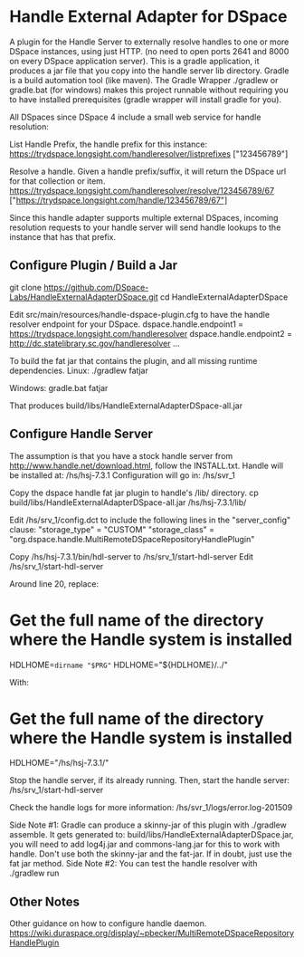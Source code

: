 # Handle External Adapter for DSpace

A plugin for the Handle Server to externally resolve handles to one or more DSpace instances, using just HTTP. (no need to open ports 2641 and 8000 on every DSpace application server). This is a gradle application, it produces a jar file that you copy into the handle server lib directory.
Gradle is a build automation tool (like maven). The Gradle Wrapper ./gradlew or gradle.bat (for windows) makes this project runnable without requiring you to have installed prerequisites (gradle wrapper will install gradle for you).

All DSpaces since DSpace 4 include a small web service for handle resolution:

List Handle Prefix, the handle prefix for this instance: https://trydspace.longsight.com/handleresolver/listprefixes
["123456789"]

Resolve a handle. Given a handle prefix/suffix, it will return the DSpace url for that collection or item.
https://trydspace.longsight.com/handleresolver/resolve/123456789/67
["https://trydspace.longsight.com/handle/123456789/67"]

Since this handle adapter supports multiple external DSpaces, incoming resolution requests to your handle server will send handle lookups to the instance that has that prefix.


## Configure Plugin / Build a Jar

git clone https://github.com/DSpace-Labs/HandleExternalAdapterDSpace.git
cd HandleExternalAdapterDSpace

Edit src/main/resources/handle-dspace-plugin.cfg to have the handle resolver endpoint for your DSpace.
dspace.handle.endpoint1 = https://trydspace.longsight.com/handleresolver
dspace.handle.endpoint2 = http://dc.statelibrary.sc.gov/handleresolver
...

To build the fat jar that contains the plugin, and all missing runtime dependencies.
Linux:
./gradlew fatjar

Windows:
gradle.bat fatjar

That produces build/libs/HandleExternalAdapterDSpace-all.jar

## Configure Handle Server
The assumption is that you have a stock handle server from http://www.handle.net/download.html, follow the INSTALL.txt.
Handle will be installed at: /hs/hsj-7.3.1
Configuration will go in: /hs/svr_1


Copy the dspace handle fat jar plugin to handle's /lib/ directory.
cp build/libs/HandleExternalAdapterDSpace-all.jar /hs/hsj-7.3.1/lib/

Edit /hs/srv_1/config.dct to include the following lines in the "server_config" clause:
"storage_type" = "CUSTOM"
"storage_class" = "org.dspace.handle.MultiRemoteDSpaceRepositoryHandlePlugin"

Copy /hs/hsj-7.3.1/bin/hdl-server to /hs/srv_1/start-hdl-server
Edit /hs/srv_1/start-hdl-server

Around line 20, replace:
# Get the full name of the directory where the Handle system is installed
HDLHOME=`dirname "$PRG"`
HDLHOME="${HDLHOME}/../"

With:
# Get the full name of the directory where the Handle system is installed
HDLHOME="/hs/hsj-7.3.1/"

Stop the handle server, if its already running. Then, start the handle server:
/hs/srv_1/start-hdl-server

Check the handle logs for more information:
/hs/svr_1/logs/error.log-201509



Side Note #1: Gradle can produce a skinny-jar of this plugin with ./gradlew assemble. It gets generated to: build/libs/HandleExternalAdapterDSpace.jar, you will need to add log4j.jar and commons-lang.jar for this to work with handle. Don't use both the skinny-jar and the fat-jar. If in doubt, just use the fat jar method.
Side Note #2: You can test the handle resolver with ./gradlew run


## Other Notes

Other guidance on how to configure handle daemon.
https://wiki.duraspace.org/display/~pbecker/MultiRemoteDSpaceRepositoryHandlePlugin

